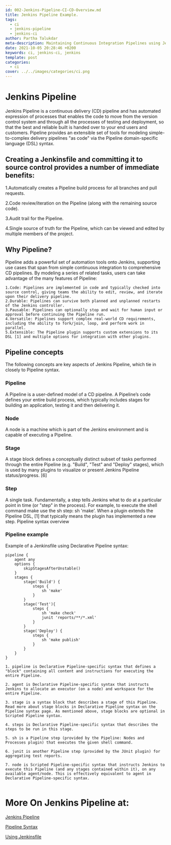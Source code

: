 ```yaml
---
id: 002-Jenkins-Pipeline-CI-CD-Overview.md
title: Jenkins Pipeline Example.
tags:
  - ci
  - jenkins-pipeline
  - jenkins-ci
author: Partha Talukdar
meta-description: Maintaining Continuous Integration Pipelines using Jenkins DSL.
date: 2021-10-05 20:28:46 +0200
keywords: ci, jenkins-ci, jenkins
template: post
categories:
  - ci
cover: ../../images/categories/ci.png
---
```


# Jenkins Pipeline

Jenkins Pipeline is a continuous delivery (CD) pipeline and has automated expression of processes that enables the code to move from the version control system and through all the processes of testing and deployment, so that the best and reliable built is handed over to your end users and customers.
Pipeline provides an extensible set of tools for modeling simple-to-complex delivery pipelines "as code" via the Pipeline domain-specific language (DSL) syntax.


## Creating a Jenkinsfile and committing it to source control provides a number of immediate benefits:
    
   1.Automatically creates a Pipeline build process for all branches and pull requests.

   2.Code review/iteration on the Pipeline (along with the remaining source code).

   3.Audit trail for the Pipeline.

   4.Single source of truth for the Pipeline, which can be viewed and edited by multiple members of the project.
 
## Why Pipeline?

Pipeline adds a powerful set of automation tools onto Jenkins, supporting use cases that span from simple continuous integration to comprehensive CD pipelines. By modeling a series of related tasks, users can take advantage of the many features of Pipeline:
    
   ```
   1.Code: Pipelines are implemented in code and typically checked into source control, giving teams the ability to edit, review, and iterate upon their delivery pipeline.
   2.Durable: Pipelines can survive both planned and unplanned restarts of the Jenkins controller.
   3.Pausable: Pipelines can optionally stop and wait for human input or approval before continuing the Pipeline run.
   4.Versatile: Pipelines support complex real-world CD requirements, including the ability to fork/join, loop, and perform work in parallel.
   5.Extensible: The Pipeline plugin supports custom extensions to its DSL [1] and multiple options for integration with other plugins.
   ```
## Pipeline concepts

The following concepts are key aspects of Jenkins Pipeline, which tie in closely to Pipeline syntax.

### Pipeline

A Pipeline is a user-defined model of a CD pipeline. A Pipeline’s code defines your entire build process, which typically includes stages for building an application, testing it and then delivering it.

### Node

A node is a machine which is part of the Jenkins environment and is capable of executing a Pipeline.

### Stage

A stage block defines a conceptually distinct subset of tasks performed through the entire Pipeline (e.g. "Build", "Test" and "Deploy" stages), which is used by many plugins to visualize or present Jenkins Pipeline status/progress. [6]

### Step

A single task. Fundamentally, a step tells Jenkins what to do at a particular point in time (or "step" in the process). For example, to execute the shell command make use the sh step: sh 'make'. When a plugin extends the Pipeline DSL, [1] that typically means the plugin has implemented a new step.
Pipeline syntax overview


### Pipeline example

Example of a Jenkinsfile using Declarative Pipeline syntax:

```
pipeline { 
    agent any 
    options {
        skipStagesAfterUnstable()
    }
    stages {
        stage('Build') { 
            steps { 
                sh 'make' 
            }
        }
        stage('Test'){
            steps {
                sh 'make check'
                junit 'reports/**/*.xml' 
            }
        }
        stage('Deploy') {
            steps {
                sh 'make publish'
            }
        }
    }
}
```
```
1. pipeline is Declarative Pipeline-specific syntax that defines a "block" containing all content and instructions for executing the entire Pipeline.

2. agent is Declarative Pipeline-specific syntax that instructs Jenkins to allocate an executor (on a node) and workspace for the entire Pipeline.

3. stage is a syntax block that describes a stage of this Pipeline. Read more about stage blocks in Declarative Pipeline syntax on the Pipeline syntax page. As mentioned above, stage blocks are optional in Scripted Pipeline syntax.

4. steps is Declarative Pipeline-specific syntax that describes the steps to be run in this stage.

5. sh is a Pipeline step (provided by the Pipeline: Nodes and Processes plugin) that executes the given shell command.

6. junit is another Pipeline step (provided by the JUnit plugin) for aggregating test reports.

7. node is Scripted Pipeline-specific syntax that instructs Jenkins to execute this Pipeline (and any stages contained within it), on any available agent/node. This is effectively equivalent to agent in Declarative Pipeline-specific syntax.


```   

# More On Jenkins Pipeline at:

[Jenkins Pipeline](https://www.jenkins.io/doc/book/pipeline/)

[Pipeline Syntax](https://www.jenkins.io/doc/book/pipeline/syntax)

[Using Jenkinsfile](https://www.jenkins.io/doc/book/pipeline/jenkinsfile/)
